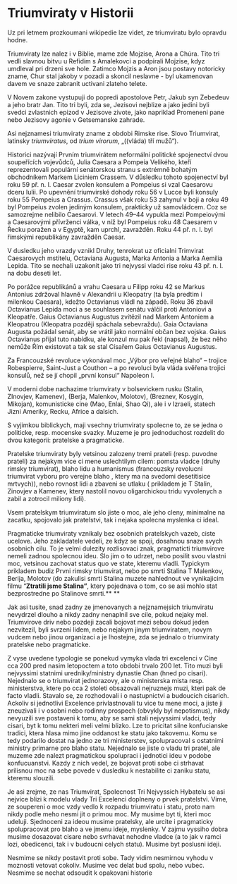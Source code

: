 # Triumviraty v Historii

Uz pri letmem prozkoumani wikipedie lze videt, ze triumviratu bylo opravdu hodne.

Triumviraty lze nalez i v Biblie, mame zde Mojzise, Arona a Chúra. Tito tri vedli slavnou bitvu u Refidim s Amalekovci a podpirali Mojzise, kdyz umdleval pri drzeni sve hole. Zatimco Mojzis a Aron jsou postavy notoricky zname, Chur stal jakoby v pozadi a skoncil neslavne - byl ukamenovan davem ve snaze zabranit uctivani zlateho telete.

V Novem zakone vystupuji do popredi apostolove Petr, Jakub syn Zebedeuv a jeho bratr Jan. Tito tri byli, zda se, Jezisovi nejblize a jako jedini byli svedci zvlastnich epizod v Jezisove zivote, jako napriklad Promeneni pane nebo Jezisovy agonie v Getsemanske zahrade.

Asi nejznamesi triumviraty zname z obdobi Rimske rise. Slovo Triumvirat, latinsky *triumviratus*, od *trium virorum*, „((vláda) tří mužů“).

Historici nazývají Prvním triumvirátem neformální politické spojenectví dvou soupeřících vojevůdců, Julia Caesara a Pompeia Velikého, kteří reprezentovali populární senátorskou stranu s extrémně bohatým obchodníkem Markem Liciniem Crassem. V důsledku tohoto spojenectví byl roku 59 př. n. l. Caesar zvolen konsulem a Pompeius si vzal Caesarovu dceru Iulii. Po upevnění triumvirské dohody roku 56 v Lucce byli konsuly roku 55 Pompeius a Crassus. Crassus však roku 53 zahynul v boji a roku 49 byl Pompeius zvolen jediným konsulem, prakticky už samovládcem. Coz se samozrejme nelibilo Caesarovi. V letech 49–44 vypukla mezi Pompeiovými a Caesarovými přívrženci válka, v níž byl Pompeius roku 48 Caesarem v Řecku poražen a v Egyptě, kam uprchl, zavražděn. Roku 44 př. n. l. byl římskými republikány zavražděn Caesar.

V dusledku jeho vrazdy vznikl Druhy, tenrokrat uz oficialni Trimvirat Caesarovych mstitelu,  Octaviana Augusta, Marka Antonia a Marka Aemilia Lepida. Tito se nechali uzakonit jako tri nejvyssi vladci rise roku 43 př. n. l. na dobu deseti let. 

Po porážce republikánů a vrahu Caesara u Filipp roku 42 se Markus Antonius zdržoval hlavně v Alexandrii u Kleopatry (ta byla predtim i milenkou Caesara), kdežto Octavianus vládl na západě. Roku 36 zbavil Octavianus Lepida moci a se souhlasem senátu válčil proti Antoniovi a Kleopatře. Gaius Octavianus Augustus zvítězil nad Markem Antoniem a Kleopatrou (Kleopatra později spáchala sebevraždu). Gaia Octaviana Augusta požádal senát, aby se vrátil jako normální občan bez vojska. Gaius Octavianus přijal tuto nabídku, ale konzul mu pak řekl (napsal), že bez něho nemůže Řím existovat a tak se stal Císařem Gaius Octavianus Augustus.

Za Francouzské revoluce vykonával moc „Výbor pro veřejné blaho“ – trojice Robespierre, Saint-Just a Couthon – a po revoluci byla vláda svěřena trojici konsulů, než se jí chopil „první konsul“ Napoleon I.

V moderni dobe nachazime triumviraty v bolsevickem rusku (Stalin, ZInovjev, Kamenev), (Berja, Malenkov, Molotov), (Breznev, Kosygin, Mikojan), komunisticke cine (Mao, Enlai, Shao Qi), ale i v Izraeli, statech Jizni Ameriky, Recku, Africe a dalsich.

S vyjimkou biblickych, maji vsechny triumviraty spolecne to, ze se jedna o politicke, resp. mocenske svazky.
Muzeme je pro jednoduchost rozdelit do dvou kategorii: pratelske a pragmaticke.

Pratelske triumviraty byly vetsinou zalozeny tremi prateli (resp. puvodne prateli) za nejakym vice ci mene uslechtilym cilem: pomsta vladce (druhy rimsky triumvirat), blaho lidu a humanismus (francouzsky revolucni triumvirat vyboru pro verejne blaho , ktery ma na svedomi desetitisice mrtvych)), nebo rovnost lidi a zbaveni se utlaku ( prikladem je T Stalin, Zinovjev a Kamenev, ktery nastolil novou oligarchickou tridu vyvolenych a zabil a zotrocil miliony lidi). 

Vsem pratelskym triumviratum slo jiste o moc, ale jeho cleny, minimalne na zacatku, spojovalo jak pratelstvi, tak i nejaka spolecna myslenka ci ideal.

Pragmaticke triumviraty vznikaly bez osobnich pratelskych vazeb, ciste ucelove. Jeho zakladatele vedeli, ze kdyz se spoji, dosahnou snaze svych osobnich cilu. To je velmi dulezity rozlisovaci znak, pragmaticti triumvirove nemeli zadnou spolecnou ideu. Slo jim o to udrzet, nebo posilit svou vlastni moc, vetsinou zachovat status quo ve state, kteremu vladli. Typickym prikladem budiz Prvni rimsky triumvirat, nebo po smrti Stalina T Malenkov, Berija, Molotov (do zakulisi smrti Stalina muzete nahlednout ve vynikajicim filmu “**Ztratili jsme Stalina”**, ktery pojednava o tom, co se asi mohlo stat bezprostredne po Stalinove smrti.**
**

Jak asi tusite, snad zadny ze jmenovanych a nejznamejsich triumviratu nevydrzel dlouho a nikdy zadny nenaplnil sve cile, pokud nejaky mel. Triumvirove driv nebo pozdeji zacali bojovat mezi sebou dokud jeden nezvitezil, byli svrzeni lidem, nebo nejakym jinym triumviratem, novym vudcem nebo jinou organizaci a je lhostejne, zda se jednalo o triumviraty pratelske nebo pragmaticke.

Z vyse uvedene typologie se ponekud vymyka vlada tri excelenci v Cine cca 200 pred nasim letopoctem a toto obdobi trvalo 200 let. Tito muzi byli nejvyssimi statnimi uredniky/ministry dynastie Chan (hned po cisari). Nejednalo se o triumvirat jednorazovy, ale o ministerska mista resp. ministerstva, ktere po cca 2 stoleti obsazovali nejruznejs muzi, kteri pak de facto vladli. Stavalo se, ze rozhodovali i o nastupnictvi a budoucich cisarich. Ackoliv si jednotlivi Excelence privlastnovali tu vice tu mene moci, a jiste ji zneuzivali i v osobni nebo rodinny prospech (obvykly byl nepotismus), nikdy nevyuzili sve postaveni k tomu, aby se sami stali nejvyssimi vladci, tedy cisari, byt k tomu nekteri meli velmi blizko. Lze to pricitat silne konfucianske tradici, ktera hlasa mimo jine oddanost ke statu jako takovemu. Komu se tedy podarilo dostat na jedno ze tri ministerstev, spolupracoval s ostatnimi ministry primarne pro blaho statu. Nejednalo se jiste o vladu tri pratel, ale muzeme zde nalezt pragmatickou spolupraci i jednotici ideu v  podobe konfucuanstvi. Kazdy z nich vedel, ze bojovat proti sobe ci strhavat prilisnou moc na sebe povede v dusledku k nestabilite ci zaniku statu, kteremu slouzili.

Je asi zrejme, ze nas Triumvirat, Spolecnost Tri Nejvyssich Hybatelu se asi nejvice blizi k modelu vlady Tri Excelenci doplneny o prvek pratelstvi. Vime, ze soupereni o moc vzdy vedlo k rozpadu triumviratu i statu, proto nam nikdy podle meho nesmi jit o primou moc. My musime byt ti, kteri moc udeluji. Sjednoceni za ideou musime pratelsky, ale urcite i pragmaticky spolupracovat pro blaho a ve jmenu ideje, myslenky. V zajmu vyssiho dobra musime dosazovat cisare nebo svrhavat nehodne vladce (a to jak v ramci lozi, obedicenci, tak i v budoucni celych statu). Musime byt poslusni ideji.

Nesmime se nikdy postavit proti sobe. Tady vidim nesmirnou vyhodu v moznosti vetovat cokoliv. Musime vec delat bud spolu, nebo vubec. Nesmime se nechat odsoudit k opakovani historie

